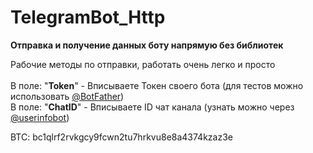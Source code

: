 # TelegramBot_Http
**Отправка и получение данных боту напрямую без библиотек**

Рабочие методы по отправки, работать очень легко и просто\
<br>В поле: "<b>Token</b>" - Вписываете Токен своего бота (для тестов можно использовать [@BotFather](t.me/BotFather))</br>
В поле: "<b>ChatID</b>" - Вписываете ID чат канала (узнать можно через [@userinfobot](https://t.me/userinfobot))

BTC: bc1qlrf2rvkgcy9fcwn2tu7hrkvu8e8a4374kzaz3e
